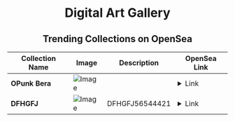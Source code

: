 <div align="center">

# Digital Art Gallery

## Trending Collections on OpenSea

| Collection Name                       | Image                                                                                     | Description                       | OpenSea Link                                                                                          |
|---------------------------------------|-------------------------------------------------------------------------------------------|-----------------------------------|--------------------------------------------------------------------------------------------------------|
| **OPunk Bera** | ![Image](https://i.seadn.io/s/raw/files/7cceedefb2dbd74781000dd6f89e40ce.gif?w=500&auto=format?w=200&auto=format) |  | <details><summary>Link</summary>[OPunk Bera](https://opensea.io/collection/opunk-bera)</details> |
| **DFHGFJ** | ![Image](https://i.seadn.io/s/raw/files/567fa48ac9fda24b201553329bcac491.jpg?w=500&auto=format?w=200&auto=format) | DFHGFJ56544421 | <details><summary>Link</summary>[DFHGFJ](https://opensea.io/collection/dfhgfj-2)</details> |

</div>